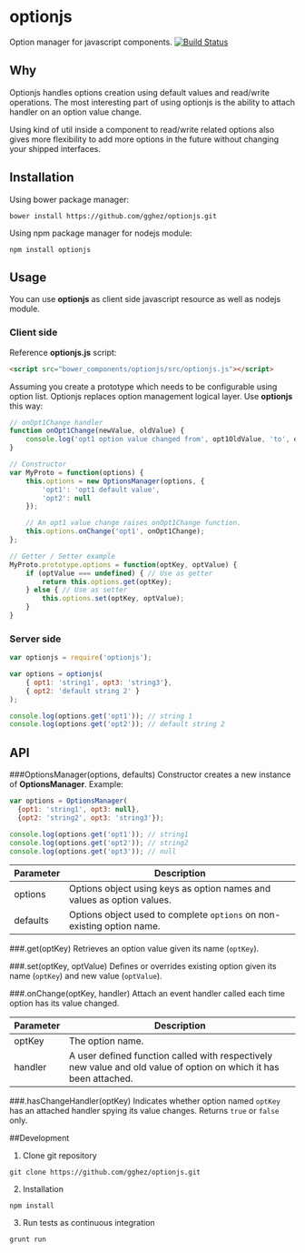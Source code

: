 optionjs
========

Option manager for javascript components.
[![Build Status](https://travis-ci.org/gghez/optionjs.png?branch=master)](https://travis-ci.org/gghez/optionjs)

## Why

Optionjs handles options creation using default values and read/write operations. The most interesting part of using optionjs is the ability to attach handler on an option value change.

Using kind of util inside a component to read/write related options also gives more flexibility to add more options in the future without changing your shipped interfaces.

## Installation

Using bower package manager:

```
bower install https://github.com/gghez/optionjs.git
```

Using npm package manager for nodejs module:

```
npm install optionjs
```

## Usage

You can use **optionjs** as client side javascript resource as well as nodejs module.

### Client side

Reference **optionjs.js** script:
```html
<script src="bower_components/optionjs/src/optionjs.js"></script>
```

Assuming you create a prototype which needs to be configurable using option list. Optionjs replaces option management logical layer. Use **optionjs** this way:

```js
// onOpt1Change handler
function onOpt1Change(newValue, oldValue) {
    console.log('opt1 option value changed from', opt1OldValue, 'to', opt1NewValue);
}

// Constructor
var MyProto = function(options) {
    this.options = new OptionsManager(options, {
        'opt1': 'opt1 default value',
        'opt2': null
    });

    // An opt1 value change raises onOpt1Change function.
    this.options.onChange('opt1', onOpt1Change);
};

// Getter / Setter example
MyProto.prototype.options = function(optKey, optValue) {
    if (optValue === undefined) { // Use as getter
        return this.options.get(optKey);
    } else { // Use as setter
        this.options.set(optKey, optValue);
    }
}
```

### Server side

```js
var optionjs = require('optionjs');

var options = optionjs(
    { opt1: 'string1', opt3: 'string3'},
    { opt2: 'default string 2' }
);

console.log(options.get('opt1')); // string 1
console.log(options.get('opt2')); // default string 2
```

## API

###OptionsManager(options, defaults)
Constructor creates a new instance of **OptionsManager**.
Example:
```js
var options = OptionsManager(
  {opt1: 'string1', opt3: null},
  {opt2: 'string2', opt3: 'string3'});

console.log(options.get('opt1')); // string1
console.log(options.get('opt2')); // string2
console.log(options.get('opt3')); // null
```
Parameter   | Description
------------|------------
options     | Options object using keys as option names and values as option values.
defaults    | Options object used to complete ```options``` on non-existing option name.

###.get(optKey)
Retrieves an option value given its name (```optKey```).

###.set(optKey, optValue)
Defines or overrides existing option given its name (```optKey```) and new value (```optValue```).

###.onChange(optKey, handler)
Attach an event handler called each time option has its value changed.

Parameter   | Description
------------|------------
optKey      | The option name.
handler     | A user defined function called with respectively new value and old value of option on which it has been attached.

###.hasChangeHandler(optKey)
Indicates whether option named ```optKey``` has an attached handler spying its value changes.
Returns ```true``` or ```false``` only.

##Development
 1. Clone git repository
  ```
  git clone https://github.com/gghez/optionjs.git
  ```
  
 2. Installation
  ```
  npm install
  ```
  
 3. Run tests as continuous integration
  ```
  grunt run
  ```
